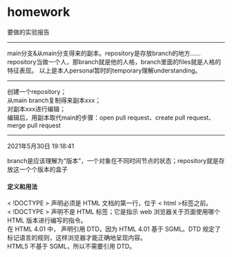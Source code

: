 # homework
要做的实验报告
<hr>
main分支&从main分支得来的副本。repository是存放branch的地方……
repository当做一个人，那branch就是他的人格，branch里面的files就是人格的特征表现。
以上是本人personal暂时的temporary理解understanding。

--------------------------------------------------
创建一个repository；<br>
从main branch复制得来副本xxx；<br>
对副本xxx进行编辑；<br>
编辑后，用副本取代main的步骤：open pull request、create pull request、merge pull request

---------------------------------------------------
2021年5月30日 19:18:41
<p>branch是应该理解为“版本”，一个对象在不同时间节点的状态；repository就是存放这一个个版本的盒子</p>

<h4>定义和用法</h4>
&lt !DOCTYPE &gt 声明必须是 HTML 文档的第一行，位于 &lt html &gt标签之前。
<br>
&lt !DOCTYPE &gt 声明不是 HTML 标签；它是指示 web 浏览器关于页面使用哪个 HTML 版本进行编写的指令。
<br>
在 HTML 4.01 中，<!DOCTYPE> 声明引用 DTD，因为 HTML 4.01 基于 SGML。DTD 规定了标记语言的规则，这样浏览器才能正确地呈现内容。
<br>
HTML5 不基于 SGML，所以不需要引用 DTD。
